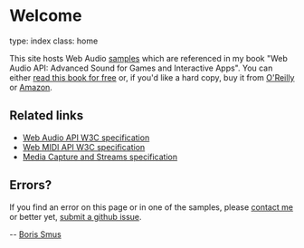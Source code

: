 Welcome
=======
type: index
class: home

This site hosts Web Audio [samples][] which are referenced in my book "Web Audio
API: Advanced Sound for Games and Interactive Apps". You can either [read this
book for free][free] or, if you'd like a hard copy, buy it from
[O'Reilly][orly] or [Amazon][amzn].

[free]: http://chimera.labs.oreilly.com/books/1234000001552/pr01.html
[orly]: http://shop.oreilly.com/product/0636920025948.do
[amzn]: http://www.amazon.com/Web-Audio-API-Boris-Smus/dp/1449332684
[samples]: /samples

## Related links

- [Web Audio API W3C specification](http://www.w3.org/TR/webaudio/)
- [Web MIDI API W3C specification](http://webaudio.github.io/web-midi-api/)
- [Media Capture and Streams specification](https://w3c.github.io/mediacapture-main/getusermedia.html)

## Errors?

If you find an error on this page or in one of the samples, please [contact
me][me] or better yet, [submit a github issue][gh]. 

-- [Boris Smus][me]

[gh]: https://github.com/borismus/webaudioapi.com
[me]: http://smus.com/about/
